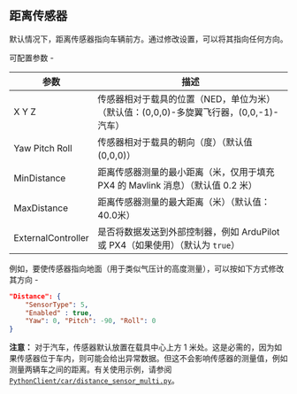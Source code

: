 ## 距离传感器

默认情况下，距离传感器指向车辆前方。通过修改设置，可以将其指向任何方向。

可配置参数 -

参数           | 描述
--------------------|------------
X Y Z               | 传感器相对于载具的位置（NED，单位为米）（默认值：(0,0,0)-多旋翼飞行器，(0,0,-1)-汽车）
Yaw Pitch Roll      | 传感器相对于载具的朝向（度）（默认值 (0,0,0)）
MinDistance         | 距离传感器测量的最小距离（米，仅用于填充 PX4 的 Mavlink 消息）（默认值 0.2 米）
MaxDistance         | 距离传感器测量的最大距离（米）（默认值：40.0米）
ExternalController  | 是否将数据发送到外部控制器，例如 ArduPilot 或 PX4（如果使用）（默认为 `true`）

例如，要使传感器指向地面（用于类似气压计的高度测量），可以按如下方式修改其方向 - 


```json
"Distance": {
    "SensorType": 5,
    "Enabled" : true,
    "Yaw": 0, "Pitch": -90, "Roll": 0
}
```

**注意：** 对于汽车，传感器默认放置在载具中心上方 1 米处。这是必需的，因为如果传感器位于车内，则可能会给出异常数据。但这不会影响传感器的测量值，例如测量两辆车之间的距离。有关使用示例，请参阅 [`PythonClient/car/distance_sensor_multi.py`](https://github.com/Microsoft/AirSim/blob/main/PythonClient/car/distance_sensor_multi.py)。 